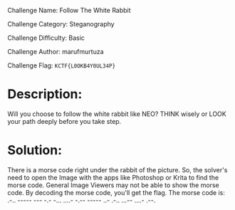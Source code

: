 Challenge Name: Follow The White Rabbit

Challenge Category: Steganography

Challenge Difficulty: Basic

Challenge Author: marufmurtuza

Challenge Flag: `KCTF{L0OKB4Y0UL34P}`

<h1>Description: </h1>
Will you choose to follow the white rabbit like NEO?
THINK wisely or LOOK your path deeply before you take step.

<h1>Solution:</h1>
There is a morse code right under the rabbit of the picture.
So, the solver's need to open the Image with the apps like Photoshop or Krita to find the morse code.
General Image Viewers may not be able to show the morse code.
By decoding the morse code, you'll get the flag.
The morse code is:
.-.. ----- --- -.- -... ....- -.-- ----- ..- .-.. ...-- ....- .--.
